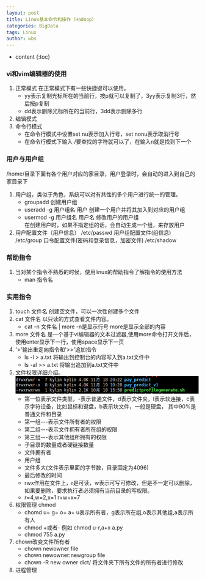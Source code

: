 ```yaml
---
layout: post
title: Linux基本命令和操作（Hadoop）
categories: BigData
tags: Linux
author: wbs
---
```


* content
{:toc}

### vi和vim编辑器的使用
1. 正常模式
在正常模式下有一些快捷键可以使用。
    * yy表示复制光标所在的当前行，按p就可以复制了，3yy表示复制3行，然后按p复制
    * dd表示删除光标所在的当前行，3dd表示删除多行
2. 编辑模式
3. 命令行模式
    * 在命令行模式中设置set nu表示加入行号，set nonu表示取消行号
    * 在命令行模式下输入 /要查找的字符就可以了，在输入n就是找到下一个
### 用户与用户组
/home/目录下面有各个用户对应的家目录，用户登录时，会自动的进入到自己的家目录下 
1. 用户组，类似于角色，系统可以对有共性的多个用户进行统一的管理。
    * groupadd  创建用户组
    * useradd -g 用户组名  用户  创建一个用户并将其加入到对应的用户组
    * usermod -g 用户组名  用户名   修改用户的用户组
<br>在创建用户时，如果不指定组的话，会自动生成一个组，来存放用户
2. 用户配置文件（用户信息） /etc/passwd  用户组配置文件(组信息)  /etc/group 口令配置文件(密码和登录信息，加密文件)  /etc/shadow
### 帮助指令
1. 当对某个指令不熟悉的时候，使用linux的帮助指令了解指令的使用方法
    * man  指令名
### 实用指令
1. touch 文件名   创建空文件，可以一次性创建多个文件
2. cat 文件名      以只读的方式查看文件内容。
    * cat -n  文件名 | more   -n是显示行号 more是显示全部的内容
3. more  文件名    是一个基于vi编辑器的文本过滤器,使用more命令打开文件后，使用enter显示下一行，使用space显示下一页
4. '>'输出重定向指令和'>>'追加指令
    * ls -l > a.txt  将输出到控制台的内容写入到a.txt文件中
    * ls -al >> a.txt  将输出追加到a.txt文件中
5. 文件权限详细介绍。
![image](../images/linux-learn/linux-ls-l命令.png)
    * 第一位表示文件类型，-表示普通文件，d表示文件夹，l表示软连接，c表示字符设备，比如鼠标和键盘，b表示块文件，一般是硬盘，
    其中90%是普通文件和目录
    * 第一组---表示文件所有者的权限
    * 第二组---表示文件拥有者所在组的权限
    * 第三组---表示其他组所拥有的权限
    * 子目录的数量或者硬链接数量
    * 文件拥有者
    * 用户组
    * 文件多大(文件表示里面的字节数，目录固定为4096)
    * 最后修改的时间
    * rwx作用在文件上，r是可读，w表示可写可修改，但是不一定可以删除，如果要删除，要求执行者必须拥有当前目录的写权限。
    * r=4,w=2,x=1  r+w+x=7
6. 权限管理 chmod
    * chomd u= g= o= a= u表示所有者，g表示所在组,o表示其他组,a表示所有人
    * chmod +或者-  例如 chmod u-r,a+x   a.py
    * chmod  755 a.py
7. chown改变文件所有者
    * chown  newowner file 
    * chown  newowner:newgroup file 
    * chown -R  new owner dict/   将文件夹下所有文件的所有者进行修改
8. 进程管理
    



